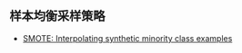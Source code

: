 ## 样本均衡采样策略

- [SMOTE: Interpolating synthetic minority class examples](https://arxiv.org/pdf/1106.1813.pdf)
